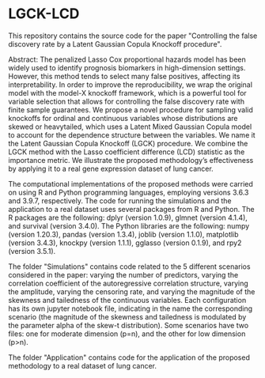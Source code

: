 # LGCK-LCD
This repository contains the source code for the paper "Controlling the false discovery rate by a Latent Gaussian Copula Knockoff procedure".

Abstract: The penalized Lasso Cox proportional hazards model has been
widely used to identify prognosis biomarkers in high-dimension settings. However,
this method tends to select many false positives, affecting its interpretability.
In order to improve the reproducibility, we wrap the original model
with the model-X knockoff framework, which is a powerful tool for variable
selection that allows for controlling the false discovery rate with finite sample
guarantees. We propose a novel procedure for sampling valid knockoffs
for ordinal and continuous variables whose distributions are skewed or heavytailed,
which uses a Latent Mixed Gaussian Copula model to account for the
dependence structure between the variables. We name it the Latent Gaussian
Copula Knockoff (LGCK) procedure. We combine the LGCK method with
the Lasso coefficient difference (LCD) statistic as the importance metric. We
illustrate the proposed methodology’s effectiveness by applying it to a real
gene expression dataset of lung cancer.

The computational implementations of the proposed methods were carried on using R and Python programming languages, employing versions 3.6.3 and 3.9.7, respectively.
The code for running the simulations and the application to a real dataset uses several packages from R and Python. The R packages are the following: dplyr (version 1.0.9), glmnet (version 4.1.4), and survival (version 3.4.0). The Python libraries are the following: numpy (version 1.20.3), pandas (version 1.3.4), joblib (version 1.1.0), matplotlib (version 3.4.3), knockpy (version 1.1.1), gglasso (version 0.1.9), and rpy2 (version 3.5.1).


The folder "Simulations" contains code related to the 5 different scenarios considered in the paper: varying the number of predictors, varying the correlation coefficient of the autoregressive correlation structure, varying the amplitude, varying the censoring rate, and varying the magnitude of the skewness and tailedness of the continuous variables. Each configuration has its own jupyter notebook file, indicating in the name the corresponding scenario (the magnitude of the skewness and tailedness is modulated by the parameter alpha of the skew-t distribution). Some scenarios have two files: one for moderate dimension (p=n), and the other for low dimension (p>n).


The folder "Application" contains code for the application of the proposed methodology to a real dataset of lung cancer.

